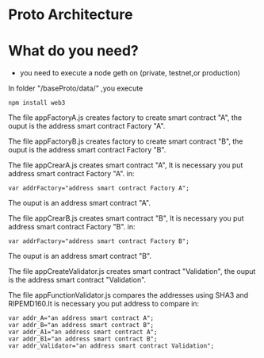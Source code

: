 # Proto Architecture
# What do you need?
+ you need to execute a node geth on (private, testnet,or production)

In folder "/baseProto/data/" ,you execute 
```
npm install web3
```


The file appFactoryA.js creates factory to create smart contract "A", the ouput is the address smart contract Factory "A".

The file appFactoryB.js creates factory to create smart contract "B", the ouput is the address smart contract Factory "B".



The file appCrearA.js creates smart contract "A", It is necessary you put address smart contract Factory "A". in:

```
var addrFactory="address smart contract Factory A";
```
The ouput is an address smart contract "A".



The file appCrearB.js creates smart contract "B", It is necessary you put address smart contract Factory "B". in:
```
var addrFactory="address smart contract Factory B";
```
The ouput is an address smart contract "B".



The file appCreateValidator.js creates smart contract "Validation", the ouput is the address smart contract "Validation".



The file appFunctionValidator.js compares the addresses using SHA3 and RIPEMD160.It is necessary you put address to compare in:

```
var addr_A="an address smart contract A";
var addr_B="an address smart contract B";
var addr_A1="an address smart contract A";
var addr_B1="an address smart contract B";
var addr_Validator="an address smart contract Validation";
```

